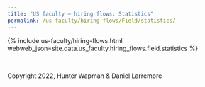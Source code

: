 ```yaml
---
title: "US faculty — hiring flows: Statistics"
permalink: /us-faculty/hiring-flows/Field/statistics/
---
```


{% include us-faculty/hiring-flows.html webweb_json=site.data.us_faculty.hiring_flows.field.statistics %}

<br>

Copyright 2022, Hunter Wapman & Daniel Larremore